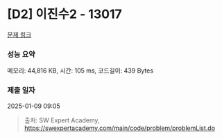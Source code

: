 # [D2] 이진수2 - 13017 

[문제 링크](https://swexpertacademy.com/main/code/problem/problemDetail.do?contestProbId=AXwz6r6qAKUDFASZ) 

### 성능 요약

메모리: 44,816 KB, 시간: 105 ms, 코드길이: 439 Bytes

### 제출 일자

2025-01-09 09:05



> 출처: SW Expert Academy, https://swexpertacademy.com/main/code/problem/problemList.do